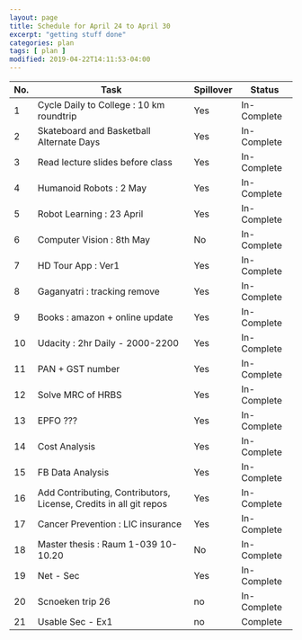 ```yaml
---
layout: page
title: Schedule for April 24 to April 30
excerpt: "getting stuff done"
categories: plan
tags: [ plan ]
modified: 2019-04-22T14:11:53-04:00
---
```



| No. | Task | Spillover | Status |
|-------|--------|---------|---------|
| 1 | Cycle Daily to College : 10 km roundtrip | Yes | In-Complete |
| 2 | Skateboard and Basketball Alternate Days |  Yes | In-Complete |
| 3 | Read lecture slides before class | Yes | In-Complete |
| 4 | Humanoid Robots : 2 May | Yes | In-Complete |
| 5 | Robot Learning : 23 April |  Yes | In-Complete |
| 6 | Computer Vision : 8th May| No | In-Complete |
| 7 | HD Tour App : Ver1 | Yes | In-Complete |
| 8 | Gaganyatri : tracking remove | Yes | In-Complete |
| 9 | Books : amazon + online update | Yes | In-Complete |
| 10 | Udacity : 2hr Daily - 2000-2200 |  Yes | In-Complete |
| 11 | PAN + GST number | Yes | In-Complete |
| 12 | Solve MRC of HRBS | Yes | In-Complete |
| 13 | EPFO ??? | Yes | In-Complete |
| 14 | Cost Analysis | Yes | In-Complete |
| 15 | FB Data Analysis | Yes | In-Complete |
| 16 | Add Contributing, Contributors, License, Credits in all git repos | Yes | In-Complete |
| 17 | Cancer Prevention : LIC insurance | Yes | In-Complete |
| 18 | Master thesis : Raum 1-039 10-10.20 | No | In-Complete |
| 19 | Net - Sec| Yes| In-Complete|
| 20 | Scnoeken trip 26| no| In-Complete |
| 21 | Usable Sec - Ex1| no| Complete |
